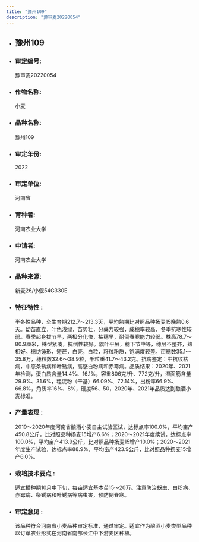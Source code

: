 ```yaml
---
title: "豫州109"
description: "豫审麦20220054"
---
```

* ## 豫州109
* ###  审定编号:  
   豫审麦20220054

*  ### 作物名称:  
   小麦

*   ###  品种名称: 
    豫州109

*   ### 审定年份: 
    2022

*   ### 审定单位:  
    河南省

*   ### 育种者:  
    河南农业大学

*   ### 申请者:  
    河南农业大学

*   ### 品种来源:  
    新麦26/小偃54G330E

*   ### 特征特性 : 
    半冬性品种，全生育期212.7～213.3天，平均熟期比对照品种扬麦15晚熟0.6天。幼苗直立，叶色浅绿，苗势壮，分蘖力较强，成穗率较高，冬季抗寒性较弱。春季起身拔节早，两极分化快，抽穗早，耐倒春寒能力较弱。株高78.7～80.9厘米，株型紧凑，抗倒性较好。旗叶平展，穗下节中等，穗层不整齐，熟相好。穗纺锤形，短芒，白壳，白粒，籽粒粉质，饱满度较差。亩穗数35.1～35.8万，穗粒数32.6～38.9粒，千粒重41.7～43.2克。抗病鉴定：中抗纹枯病，中感条锈病和叶锈病，高感白粉病和赤霉病。品质结果：2020年、2021年检测，蛋白质含量14.4%、16.1%，容重806克/升、772克/升，湿面筋含量29.9%、31.6%，粗淀粉（干基）66.09%、72.14%，出粉率66.9%、66.8%，角质率16%、8%，硬度56、50，2020年、2021年品质达到酿酒小麦标准。

*   ### 产量表现 : 
    2019～2020年度河南省酿酒小麦自主试验区试，达标点率100.0%，平均亩产450.8公斤，比对照品种扬麦15增产6.6%；2020～2021年度续试，达标点率100.0%，平均亩产413.9公斤，比对照品种扬麦15增产10.0%；2020～2021年度生产试验，达标点率88.9%，平均亩产423.9公斤，比对照品种扬麦15增产6.0%。

*   ### 栽培技术要点 : 
    适宜播种期10月中下旬，每亩适宜基本苗15～20万。注意防治蚜虫、白粉病、赤霉病、条锈病和叶锈病等病虫害，预防倒春寒。

*   ### 审定意见 : 
    该品种符合河南省小麦品种审定标准，通过审定。适宜作为酿酒小麦类型品种以订单农业形式在河南省南部长江中下游麦区种植。
